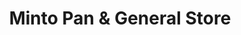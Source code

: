 ---
title: "Minto Pan & General Store"
url: /karachi/minto-pan-und-general-store/
shop: Supermarkt
---